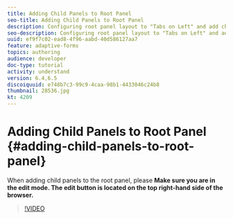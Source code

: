 ```yaml
---
title: Adding Child Panels to Root Panel
seo-title: Adding Child Panels to Root Panel
description: Configuring root panel layout to "Tabs on Left" and add child panels to the root panel.
seo-description: Configuring root panel layout to "Tabs on Left" and add child panels to the root panel.
uuid: ef9f7c02-ead8-4f96-aabd-40d586127aa7
feature: adaptive-forms
topics: authoring
audience: developer
doc-type: tutorial
activity: understand
version: 6.4,6.5
discoiquuid: e748b7c3-99c9-4caa-98b1-4433046c24b8
thumbnail: 28536.jpg
kt: 4209
---
```


# Adding Child Panels to Root Panel {#adding-child-panels-to-root-panel}

When adding child panels to the root panel, please **Make sure you are in the edit mode. The edit button is located on the top right-hand side of the browser.**


>[!VIDEO](https://video.tv.adobe.com/v/28536?quality=9&learn=on)

